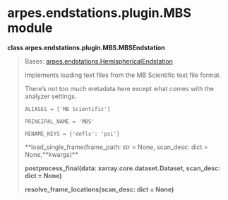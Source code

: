 # arpes.endstations.plugin.MBS module

**class arpes.endstations.plugin.MBS.MBSEndstation**

> Bases:
> [arpes.endstations.HemisphericalEndstation](arpes.endstations#arpes.endstations.HemisphericalEndstation)
> 
> Implements loading text files from the MB Scientific text file format.
> 
> There’s not too much metadata here except what comes with the analyzer
> settings.
> 
> `ALIASES = ['MB Scientific']`
> 
> `PRINCIPAL_NAME = 'MBS'`
> 
> `RENAME_KEYS = {'deflx': 'psi'}`
> 
> **load\_single\_frame(frame\_path: str = None, scan\_desc: dict =
> None,**kwargs)\*\*
> 
> **postprocess\_final(data: xarray.core.dataset.Dataset, scan\_desc:
> dict = None)**
> 
> **resolve\_frame\_locations(scan\_desc: dict = None)**
